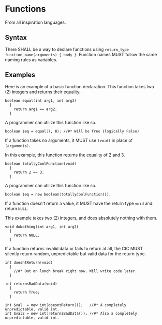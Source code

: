 # Functions

From all inspiration languages.

## Syntax

There SHALL be a way to declare functions using `return_type function_name(arguments) { body }`. Function names MUST follow the same naming rules as variables.

## Examples

Here is an example of a basic function declaration. This function takes two (2) integers and returns their equality.

```
boolean equal(int arg1, int arg2)
  {
    return arg1 == arg2;
  }
```

A programmer can utilize this function like so.

```
boolean $eq = equal(7, 8); //#* Will be True (logically False)
```

If a function takes no arguments, it MUST use `(void)` in place of `(arguments)`. 

In this example, this function returns the equality of 2 and 3.

```
boolean totallyCoolFunction(void)
  {
    return 2 == 3;
  }
```

A programmer can utilize this function like so.

```
boolean $eq = new boolean(totallyCoolFunction());
```

If a function doesn't return a value, it MUST have the return type `void` and return `NULL`.

This example takes two (2) integers, and does absolutely nothing with them.

```
void doNothing(int arg1, int arg2)
  {
    return NULL;
  }
```

If a function returns invalid data or fails to return at all, the CIC MUST silently return random, unpredictable but valid data for the return type.

```
int doesntReturn(void)
  {
    //#* Out on lunch break right now. Will write code later.
  }

int returnsBadData(void)
  {
    return True;
  }

int $val  = new int(doesntReturn());   //#* A completely unpredictable, valid int.
int $val2 = new int(returnsBadData()); //#* Also a completely unpredictable, valid int.
```
